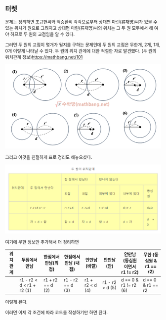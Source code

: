

## 터렛

문제는 정리하면 조규현씨와 백승환씨 각각으로부터 상대편 마린(류재명)씨가 있을 수 있는 위치가 원으로 그려지고
상대편 마린(류재명)씨의 위치는 그 두 원 모두에서 해 여야 하므로 두 원의 교점임을 알 수 있다.

그러면 두 원의 교점이 몇개가 될지를 구하는 문제인데 두 원의 교점은 무한개, 2개, 1개, 0개 이렇게 나타날 수 있다.
두 원의 위치 관계에 대한 적절한 자료 발견했다.
(두 원의 위치관계 정보)https://mathbang.net/101

![](./img/1.PNG)



그리고 이것을 친절하게 표로 정리도 해놓으셨다.

![](./img/2.PNG)

여기에 무한 정보만 추가해서 더 정리하면

| 위치관계 | 두점에서 만남             | 한점에서 만남(외접) | 한점에서 만남 (내접) | 안만남(바깥)    | 안만남(안)      | 안만남<br />(동심원 이면서<br />r1 != r2) | 무한 (동심원 &<br />r1 == r2) |
| -------- | ------------------------- | ------------------- | -------------------- | --------------- | --------------- | ----------------------------------------- | ----------------------------- |
|          | r1 - r2 < d < r1 + r2 (1) | r1 + r2 == d (2)    | r1 - r2 == d (3)     | r1 + r2 < d (4) | r1 - r2 > d (5) | d == 0 & r1 != r2 (6)                     | d == 0 & r1 == r2             |

이렇게 된다.

이러면 이제 각 조건에 따라 코드를 작성하기만 하면 된다.